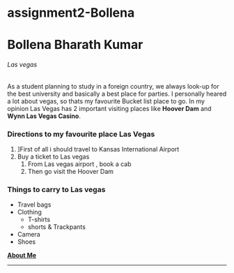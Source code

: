 # assignment2-Bollena
# Bollena Bharath Kumar
###### Las vegas

As a student planning to study in a foreign country, we always look-up for the best university and basically a best place for parties. I personally heared a lot about vegas, so thats my favourite Bucket list place to go. In my opinion Las Vegas has 2 important visiting places like **Hoover Dam** and **Wynn Las Vegas Casino**. 

### Directions to my favourite place Las Vegas

1. ]First of all i should travel to Kansas International Airport
2. Buy a ticket to Las vegas
   1. From Las vegas airport , book a cab 
   2. Then go visit the Hoover Dam

### Things to carry to Las vegas
* Travel bags
* Clothing
  * T-shirts
  * shorts & Trackpants
* Camera
* Shoes

**[About Me](AboutMe.md)**

---


